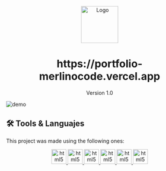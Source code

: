<div align="center">
  <img alt="Logo" src="https://github.com/MerlinoCode/portfolio/blob/8d7d96a902b691c24b7c74f5974aef8af9a39279/public/favicon.svg" width="100" />
</div>
<h1 align="center">
  https://portfolio-merlinocode.vercel.app
</h1>
<p align="center">Version 1.0</p>

![demo](https://github.com/MerlinoCode/portfolio/blob/8d7d96a902b691c24b7c74f5974aef8af9a39279/thumbnail.png)

## 🛠️ Tools & Languajes

This project was made using the following ones:

<div align="center">
  </a> <a href="https://www.w3.org/html/" target="_blank" rel="noreferrer noopener"> <img src="https://skillicons.dev/icons?i=html" alt="html5" width="40" height="40"/> </a>
  </a> <a href="https://www.w3.org/css/" target="_blank" rel="noreferrer noopener"> <img src="https://skillicons.dev/icons?i=css" alt="html5" width="40" height="40"/> </a>
  </a> <a href="https://developer.mozilla.org/en-US/docs/Web/JavaScript" target="_blank" rel="noreferrer noopener"> <img src="https://skillicons.dev/icons?i=js" alt="html5" width="40" height="40"/> </a>
  </a> <a href="https://react.dev/" target="_blank" rel="noreferrer noopener"> <img src="https://skillicons.dev/icons?i=react" alt="html5" width="40" height="40"/> </a>
  </a> <a href="https://sass-lang.com/" target="_blank" rel="noreferrer noopener"> <img src="https://skillicons.dev/icons?i=sass" alt="html5" width="40" height="40"/> </a>
  </a> <a href="https://vitejs.dev/" target="_blank" rel="noreferrer noopener"> <img src="https://skillicons.dev/icons?i=vite" alt="html5" width="40" height="40"/> </a>
  
</div>

